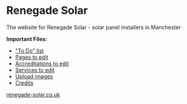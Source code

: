 # Renegade Solar

The website for Renegade Solar - solar panel installers in Manchester

**Important Files:**

- ["To Do" list](TODO.md)
- [Pages to edit](src/pages)
- [Accreditations to edit](src/accreditations)
- [Services to edit](src/services)
- [Upload images](src/assets)
- [Credits](CREDITS.md)

[renegade-solar.co.uk](https://renegade-solar.co.uk)
